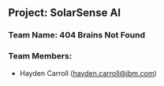 ## Project: SolarSense AI

### Team Name: 404 Brains Not Found 

### Team Members:
- Hayden Carroll (hayden.carroll@ibm.com)
